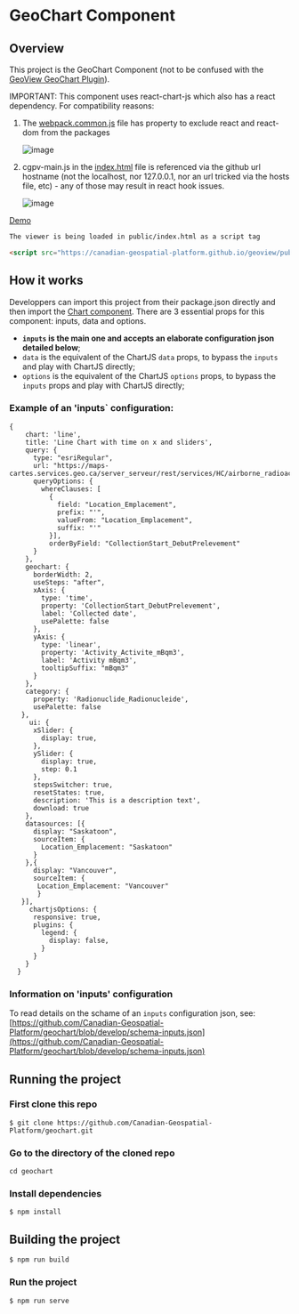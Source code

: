 # GeoChart Component

## Overview

This project is the GeoChart Component (not to be confused with the [GeoView GeoChart Plugin](https://github.com/Canadian-Geospatial-Platform/geoview/tree/develop/packages/geoview-geochart)).

IMPORTANT: This component uses react-chart-js which also has a react dependency. For compatibility reasons:
  1) The [webpack.common.js](https://github.com/Canadian-Geospatial-Platform/geochart/blob/main/webpack.common.js#L22) file has property to exclude react and react-dom from the packages
  
     ![image](https://github.com/Canadian-Geospatial-Platform/geochart/assets/94073946/0559b31d-97bb-451c-bf8b-70c3a73991a5)
     
  2) cgpv-main.js in the [index.html](https://github.com/Canadian-Geospatial-Platform/geochart/blob/main/index.html#L16) file is referenced via the github url hostname (not the localhost, nor 127.0.0.1, nor an url tricked via the hosts file, etc) - any of those may result in react hook issues.
  
     ![image](https://github.com/Canadian-Geospatial-Platform/geochart/assets/94073946/9bbe481f-f51d-432c-a34a-f669dacaf87e)

[Demo](https://canadian-geospatial-platform.github.io/geochart/)

```html
The viewer is being loaded in public/index.html as a script tag

<script src="https://canadian-geospatial-platform.github.io/geoview/public/cgpv-main.js"></script>
```

## How it works

Developpers can import this project from their package.json directly and then import the [Chart component](https://github.com/Canadian-Geospatial-Platform/geochart/blob/main/src/chart.tsx).
There are 3 essential props for this component: inputs, data and options.
- **`inputs` is the main one and accepts an elaborate configuration json detailed below**;
- `data` is the equivalent of the ChartJS `data` props, to bypass the `inputs` and play with ChartJS directly;
- `options` is the equivalent of the ChartJS `options` props, to bypass the `inputs` props and play with ChartJS directly;
 
### Example of an 'inputs` configuration:
```
{
    chart: 'line',
    title: 'Line Chart with time on x and sliders',
    query: {
      type: "esriRegular",
      url: "https://maps-cartes.services.geo.ca/server_serveur/rest/services/HC/airborne_radioactivity_en/MapServer/3",
      queryOptions: {
        whereClauses: [
          {
            field: "Location_Emplacement",
            prefix: "'",
            valueFrom: "Location_Emplacement",
            suffix: "'"
          }],
          orderByField: "CollectionStart_DebutPrelevement"
      }
    },
    geochart: {
      borderWidth: 2,
      useSteps: "after",
      xAxis: {
        type: 'time',
        property: 'CollectionStart_DebutPrelevement',
        label: 'Collected date',
        usePalette: false
      },
      yAxis: {
        type: 'linear',
        property: 'Activity_Activite_mBqm3',
        label: 'Activity mBqm3',
        tooltipSuffix: "mBqm3"
      }
    },
    category: {
      property: 'Radionuclide_Radionucleide',
      usePalette: false
   },
     ui: {
      xSlider: {
        display: true,
      },
      ySlider: {
        display: true,
        step: 0.1
      },
      stepsSwitcher: true,
      resetStates: true,
      description: 'This is a description text',
      download: true
    },
    datasources: [{
      display: "Saskatoon",
      sourceItem: {
        Location_Emplacement: "Saskatoon"
      }
    },{
      display: "Vancouver",
      sourceItem: {
       Location_Emplacement: "Vancouver"
       }
   }],
     chartjsOptions: {
      responsive: true,
      plugins: {
        legend: {
          display: false,
        }
      }
    }
  }
```

### Information on 'inputs' configuration
To read details on the schame of an `inputs` configuration json, see: [https://github.com/Canadian-Geospatial-Platform/geochart/blob/develop/schema-inputs.json](https://github.com/Canadian-Geospatial-Platform/geochart/blob/develop/schema-inputs.json)

## Running the project

### First clone this repo

```
$ git clone https://github.com/Canadian-Geospatial-Platform/geochart.git
```

### Go to the directory of the cloned repo

```
cd geochart
```

### Install dependencies

```
$ npm install
```

## Building the project

```
$ npm run build
```

### Run the project

```
$ npm run serve
```
